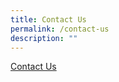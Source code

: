 ```yaml
---
title: Contact Us
permalink: /contact-us
description: ""
---
```

[Contact Us](https://form.gov.sg/621f403a3689e50012c4fe82)